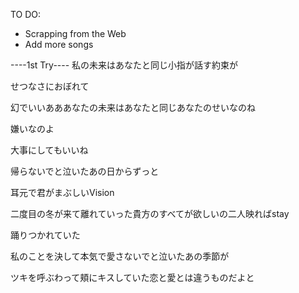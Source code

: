 TO DO:
- Scrapping from the Web
- Add more songs

----1st Try----
私の未来はあなたと同じ小指が話す約束が

せつなさにおぼれて

幻でいいあああなたの未来はあなたと同じあなたのせいなのね

嫌いなのよ

大事にしてもいいね

帰らないでと泣いたあの日からずっと

耳元で君がまぶしいVision

二度目の冬が来て離れていった貴方のすべてが欲しいの二人映ればstay

踊りつかれていた

私のことを決して本気で愛さないでと泣いたあの季節が

ツキを呼ぶわって頬にキスしていた恋と愛とは違うものだよと
